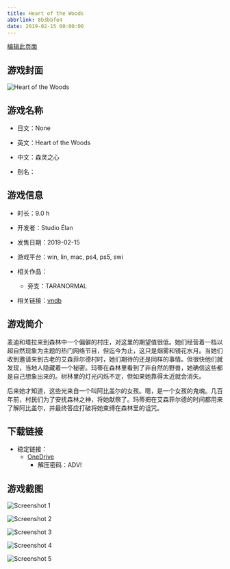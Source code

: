 ```yaml
---
title: Heart of the Woods
abbrlink: 8b3bbfe4
date: 2019-02-15 00:00:00
---
```

[编辑此页面](https://github.com/ACG-3/ADV3-source/blob/main/source/_posts/games/Heart%20of%20the%20Woods.md)

## 游戏封面

![Heart of the Woods](https://pan.timero.xyz/d/onedrive/img_lib_001/Heart%20of%20the%20Woods_cover.avif)


## 游戏名称

- 日文：None
- 英文：Heart of the Woods
- 中文：森灵之心

- 别名：


## 游戏信息

- 时长：9.0 h
- 开发者：Studio Élan
- 发售日期：2019-02-15
- 游戏平台：win, lin, mac, ps4, ps5, swi
- 相关作品：
   - 旁支：TARANORMAL

- 相关链接：[vndb](https://vndb.org/v21957)


## 游戏简介

麦迪和塔拉来到森林中一个偏僻的村庄，对这里的期望值很低。她们经营着一档以超自然现象为主题的热门网络节目，但迄今为止，这只是烟雾和镜花水月。当她们收到邀请来到古老的艾森菲尔德村时，她们期待的还是同样的事情。但很快他们就发现，当地人隐藏着一个秘密。玛蒂在森林里看到了非自然的野兽，她确信这些都是自己想象出来的。树林里的灯光闪烁不定，但如果她靠得太近就会消失。

后来她才知道，这些光来自一个叫阿比盖尔的女孩。嗯，是一个女孩的鬼魂。几百年前，村民们为了安抚森林之神，将她献祭了。玛蒂把在艾森菲尔德的时间都用来了解阿比盖尔，并最终答应打破将她束缚在森林里的诅咒。




## 下载链接

- 稳定链接：
    - [OneDrive](https://pan.timero.xyz/onedrive/adv_lib_001/Heart%20of%20the%20Woods)
        - 解压密码：ADV!



## 游戏截图


![Screenshot 1](https://pan.timero.xyz/d/onedrive/img_lib_001/Heart%20of%20the%20Woods_Screenshot_1.avif)

![Screenshot 2](https://pan.timero.xyz/d/onedrive/img_lib_001/Heart%20of%20the%20Woods_Screenshot_2.avif)

![Screenshot 3](https://pan.timero.xyz/d/onedrive/img_lib_001/Heart%20of%20the%20Woods_Screenshot_3.avif)

![Screenshot 4](https://pan.timero.xyz/d/onedrive/img_lib_001/Heart%20of%20the%20Woods_Screenshot_4.avif)

![Screenshot 5](https://pan.timero.xyz/d/onedrive/img_lib_001/Heart%20of%20the%20Woods_Screenshot_5.avif)

